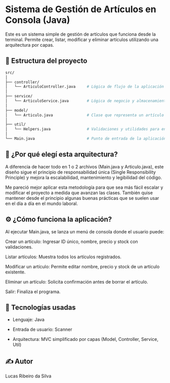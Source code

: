 # Sistema de Gestión de Artículos en Consola (Java)

Este es un sistema simple de gestión de artículos que funciona desde la terminal. Permite crear, listar, modificar y eliminar artículos utilizando una arquitectura por capas.

## 📂 Estructura del proyecto

```bash
src/
│
├── controller/
│   └── ArticuloController.java     # Lógica de flujo de la aplicación
│
├── service/
│   └── ArticuloService.java        # Lógica de negocio y almacenamiento de artículos
│
├── model/
│   └── Articulo.java               # Clase que representa un artículo (modelo de datos)
│
├── util/
│   └── Helpers.java                # Validaciones y utilidades para entrada del usuario
│
└── Main.java                       # Punto de entrada de la aplicación
```

## 🧠 ¿Por qué elegí esta arquitectura?

A diferencia de hacer todo en 1 o 2 archivos (Main.java y Articulo.java), este diseño sigue el principio de responsabilidad única (Single Responsibility Principle) y mejora la escalabilidad, mantenimiento y legibilidad del código.

Me pareció mejor aplicar esta metodología para que sea más fácil escalar y modificar el proyecto a medida que avanzan las clases. También quise mantener desde el principio algunas buenas prácticas que se suelen usar en el día a día en el mundo laboral.

## ⚙️ ¿Cómo funciona la aplicación?

Al ejecutar Main.java, se lanza un menú de consola donde el usuario puede:

Crear un artículo: Ingresar ID único, nombre, precio y stock con validaciones.

Listar artículos: Muestra todos los artículos registrados.

Modificar un artículo: Permite editar nombre, precio y stock de un artículo existente.

Eliminar un artículo: Solicita confirmación antes de borrar el artículo.

Salir: Finaliza el programa.

## 📌 Tecnologías usadas

-  Lenguaje: Java

-  Entrada de usuario: Scanner

-  Arquitectura: MVC simplificado por capas (Model, Controller, Service, Util)

## ✍️ Autor

Lucas Ribeiro da Silva
